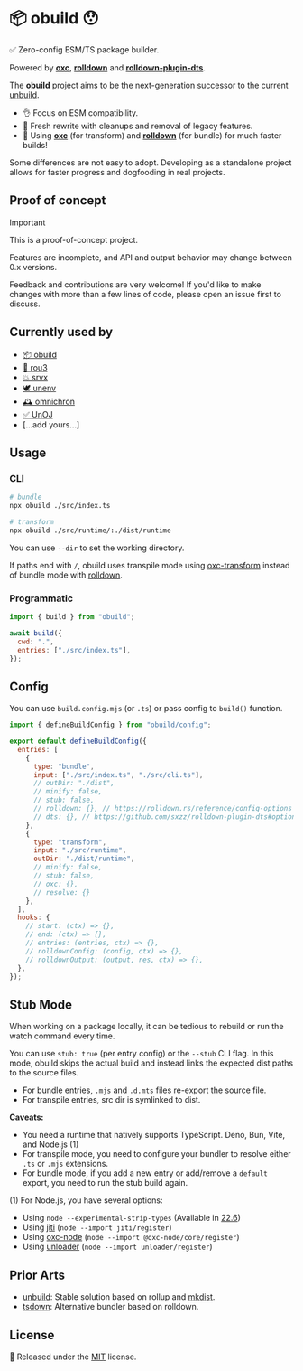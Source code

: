 # 📦 obuild 😯

✅ Zero-config ESM/TS package builder.

Powered by [**oxc**](https://oxc.rs/), [**rolldown**](https://rolldown.rs/) and [**rolldown-plugin-dts**](https://github.com/sxzz/rolldown-plugin-dts).

The **obuild** project aims to be the next-generation successor to the current [unbuild](https://github.com/unjs/unbuild).

- 👌 Focus on ESM compatibility.
- 🌱 Fresh rewrite with cleanups and removal of legacy features.
- 🚀 Using [**oxc**](https://oxc.rs/) (for transform) and [**rolldown**](https://rolldown.rs/) (for bundle) for much faster builds!

Some differences are not easy to adopt. Developing as a standalone project allows for faster progress and dogfooding in real projects.

## Proof of concept

> [!IMPORTANT]
>
> This is a proof-of-concept project.
>
> Features are incomplete, and API and output behavior may change between 0.x versions.
>
> Feedback and contributions are very welcome! If you'd like to make changes with more than a few lines of code, please open an issue first to discuss.

## Currently used by

- [📦 obuild](https://github.com/unjs/obuild)
- [🌳 rou3](https://github.com/h3js/rou3)
- [💥 srvx](https://github.com/h3js/srvx)
- [🕊️ unenv](https://github.com/unjs/unenv)
- [🕰️ omnichron](https://github.com/oritwoen/omnichron)
- [✅ UnOJ](https://github.com/un-oj/core)
- [...add yours...]

## Usage

### CLI

```sh
# bundle
npx obuild ./src/index.ts

# transform
npx obuild ./src/runtime/:./dist/runtime
```

You can use `--dir` to set the working directory.

If paths end with `/`, obuild uses transpile mode using [oxc-transform](https://www.npmjs.com/package/oxc-transform) instead of bundle mode with [rolldown](https://rolldown.rs/).

### Programmatic

```js
import { build } from "obuild";

await build({
  cwd: ".",
  entries: ["./src/index.ts"],
});
```

## Config

You can use `build.config.mjs` (or `.ts`) or pass config to `build()` function.

```js
import { defineBuildConfig } from "obuild/config";

export default defineBuildConfig({
  entries: [
    {
      type: "bundle",
      input: ["./src/index.ts", "./src/cli.ts"],
      // outDir: "./dist",
      // minify: false,
      // stub: false,
      // rolldown: {}, // https://rolldown.rs/reference/config-options
      // dts: {}, // https://github.com/sxzz/rolldown-plugin-dts#options
    },
    {
      type: "transform",
      input: "./src/runtime",
      outDir: "./dist/runtime",
      // minify: false,
      // stub: false,
      // oxc: {},
      // resolve: {}
    },
  ],
  hooks: {
    // start: (ctx) => {},
    // end: (ctx) => {},
    // entries: (entries, ctx) => {},
    // rolldownConfig: (config, ctx) => {},
    // rolldownOutput: (output, res, ctx) => {},
  },
});
```

## Stub Mode

When working on a package locally, it can be tedious to rebuild or run the watch command every time.

You can use `stub: true` (per entry config) or the `--stub` CLI flag. In this mode, obuild skips the actual build and instead links the expected dist paths to the source files.

- For bundle entries, `.mjs` and `.d.mts` files re-export the source file.
- For transpile entries, src dir is symlinked to dist.

**Caveats:**

- You need a runtime that natively supports TypeScript. Deno, Bun, Vite, and Node.js (1)
- For transpile mode, you need to configure your bundler to resolve either `.ts` or `.mjs` extensions.
- For bundle mode, if you add a new entry or add/remove a `default` export, you need to run the stub build again.

(1) For Node.js, you have several options:

- Using `node --experimental-strip-types` (Available in [22.6](https://nodejs.org/en/blog/release/v22.6.0))
- Using [jiti](https://github.com/unjs/jiti) (`node --import jiti/register`)
- Using [oxc-node](https://github.com/oxc-project/oxc-node) (`node --import @oxc-node/core/register`)
- Using [unloader](https://github.com/sxzz/unloader) (`node --import unloader/register`)

## Prior Arts

- [unbuild](https://github.com/unjs/unbuild): Stable solution based on rollup and [mkdist](https://github.com/unjs/mkdist).
- [tsdown](https://tsdown.dev/): Alternative bundler based on rolldown.

## License

💛 Released under the [MIT](./LICENSE) license.
